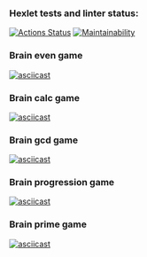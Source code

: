 ### Hexlet tests and linter status:
[![Actions Status](https://github.com/PurePurplePumpkin/python-project-49/actions/workflows/hexlet-check.yml/badge.svg)](https://github.com/PurePurplePumpkin/python-project-49/actions)
[![Maintainability](https://api.codeclimate.com/v1/badges/c6380c7b6368a4dcdb22/maintainability)](https://codeclimate.com/github/PurePurplePumpkin/python-project-49/maintainability)


### Brain even game
[![asciicast](https://asciinema.org/a/FDvvmNYtbUexETpVdVxUCwD9h.svg)](https://asciinema.org/a/FDvvmNYtbUexETpVdVxUCwD9h)


### Brain calc game
[![asciicast](https://asciinema.org/a/f2m1dpvhXTpaTCWbsF6EbbJqg.svg)](https://asciinema.org/a/f2m1dpvhXTpaTCWbsF6EbbJqg)


### Brain gcd game
[![asciicast](https://asciinema.org/a/SmliGTCP2y6uqqaSrOE0PFT0A.svg)](https://asciinema.org/a/SmliGTCP2y6uqqaSrOE0PFT0A)


### Brain progression game
[![asciicast](https://asciinema.org/a/Z5y3HejwPqZ0WuRBwIsKj64Cm.svg)](https://asciinema.org/a/Z5y3HejwPqZ0WuRBwIsKj64Cm)


### Brain prime game
[![asciicast](https://asciinema.org/a/ItEh7fVlb6fkKDtV25rUAr8z8.svg)](https://asciinema.org/a/ItEh7fVlb6fkKDtV25rUAr8z8)
